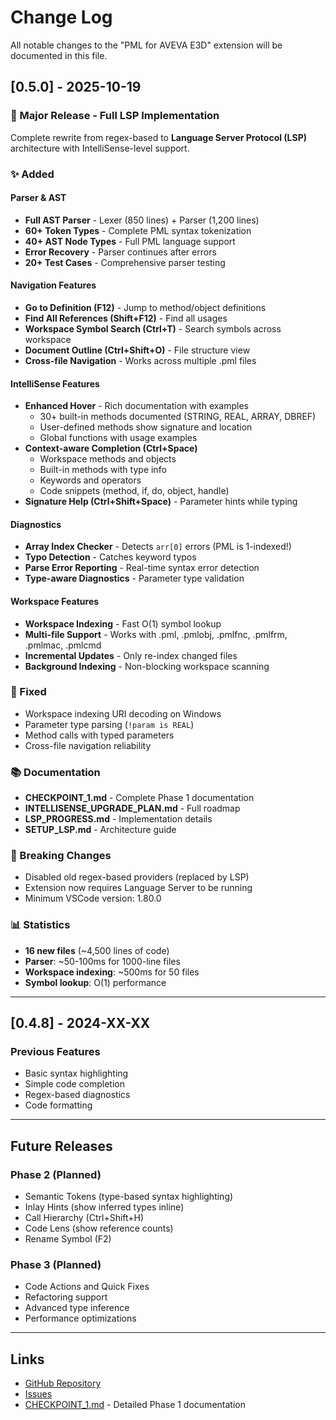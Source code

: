 # Change Log

All notable changes to the "PML for AVEVA E3D" extension will be documented in this file.

## [0.5.0] - 2025-10-19

### 🎉 Major Release - Full LSP Implementation

Complete rewrite from regex-based to **Language Server Protocol (LSP)** architecture with IntelliSense-level support.

### ✨ Added

#### Parser & AST
- **Full AST Parser** - Lexer (850 lines) + Parser (1,200 lines)
- **60+ Token Types** - Complete PML syntax tokenization
- **40+ AST Node Types** - Full PML language support
- **Error Recovery** - Parser continues after errors
- **20+ Test Cases** - Comprehensive parser testing

#### Navigation Features
- **Go to Definition (F12)** - Jump to method/object definitions
- **Find All References (Shift+F12)** - Find all usages
- **Workspace Symbol Search (Ctrl+T)** - Search symbols across workspace
- **Document Outline (Ctrl+Shift+O)** - File structure view
- **Cross-file Navigation** - Works across multiple .pml files

#### IntelliSense Features
- **Enhanced Hover** - Rich documentation with examples
  - 30+ built-in methods documented (STRING, REAL, ARRAY, DBREF)
  - User-defined methods show signature and location
  - Global functions with usage examples
- **Context-aware Completion (Ctrl+Space)**
  - Workspace methods and objects
  - Built-in methods with type info
  - Keywords and operators
  - Code snippets (method, if, do, object, handle)
- **Signature Help (Ctrl+Shift+Space)** - Parameter hints while typing

#### Diagnostics
- **Array Index Checker** - Detects `arr[0]` errors (PML is 1-indexed!)
- **Typo Detection** - Catches keyword typos
- **Parse Error Reporting** - Real-time syntax error detection
- **Type-aware Diagnostics** - Parameter type validation

#### Workspace Features
- **Workspace Indexing** - Fast O(1) symbol lookup
- **Multi-file Support** - Works with .pml, .pmlobj, .pmlfnc, .pmlfrm, .pmlmac, .pmlcmd
- **Incremental Updates** - Only re-index changed files
- **Background Indexing** - Non-blocking workspace scanning

### 🔧 Fixed
- Workspace indexing URI decoding on Windows
- Parameter type parsing (`!param is REAL`)
- Method calls with typed parameters
- Cross-file navigation reliability

### 📚 Documentation
- **CHECKPOINT_1.md** - Complete Phase 1 documentation
- **INTELLISENSE_UPGRADE_PLAN.md** - Full roadmap
- **LSP_PROGRESS.md** - Implementation details
- **SETUP_LSP.md** - Architecture guide

### 🚨 Breaking Changes
- Disabled old regex-based providers (replaced by LSP)
- Extension now requires Language Server to be running
- Minimum VSCode version: 1.80.0

### 📊 Statistics
- **16 new files** (~4,500 lines of code)
- **Parser**: ~50-100ms for 1000-line files
- **Workspace indexing**: ~500ms for 50 files
- **Symbol lookup**: O(1) performance

---

## [0.4.8] - 2024-XX-XX

### Previous Features
- Basic syntax highlighting
- Simple code completion
- Regex-based diagnostics
- Code formatting

---

## Future Releases

### Phase 2 (Planned)
- Semantic Tokens (type-based syntax highlighting)
- Inlay Hints (show inferred types inline)
- Call Hierarchy (Ctrl+Shift+H)
- Code Lens (show reference counts)
- Rename Symbol (F2)

### Phase 3 (Planned)
- Code Actions and Quick Fixes
- Refactoring support
- Advanced type inference
- Performance optimizations

---

## Links
- [GitHub Repository](https://github.com/mikhalchankasm/vscode-pml-aveva-e3d)
- [Issues](https://github.com/mikhalchankasm/vscode-pml-aveva-e3d/issues)
- [CHECKPOINT_1.md](./CHECKPOINT_1.md) - Detailed Phase 1 documentation
